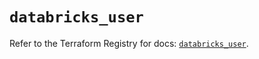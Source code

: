 # `databricks_user`

Refer to the Terraform Registry for docs: [`databricks_user`](https://registry.terraform.io/providers/databricks/databricks/1.74.0/docs/resources/user).
